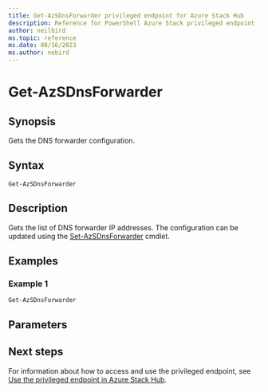 ```yaml
---
title: Get-AzSDnsForwarder privileged endpoint for Azure Stack Hub
description: Reference for PowerShell Azure Stack privileged endpoint - Get-AzSDnsForwarder
author: neilbird
ms.topic: reference
ms.date: 08/16/2023
ms.author: nebird
---
```


# Get-AzSDnsForwarder

## Synopsis

Gets the DNS forwarder configuration.

## Syntax

```
Get-AzSDnsForwarder
```

## Description

Gets the list of DNS forwarder IP addresses. The configuration can be updated using the [Set-AzSDnsForwarder](set-azsdnsforwarder.md) cmdlet.

## Examples

### Example 1

```
Get-AzSDnsForwarder
```

## Parameters

## Next steps

For information about how to access and use the privileged endpoint, see [Use the privileged endpoint in Azure Stack Hub](../../operator/azure-stack-privileged-endpoint.md).
